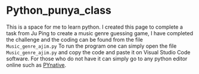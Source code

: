# Python_punya_class 

This is a space for me to learn python. I created this  page to complete a task from Ju Ping to create a music genre guessing game, I have completed the challenge and the coding can be found from the file `Music_genre_ajim.py`
To run the program one can simply open the file `Music_genre_ajim.py` and copy the code and paste it on Visual Studio Code software. For those who do not have it can simply go to any python editor online such as [PYnative](https://pynative.com/online-python-code-editor-to-execute-python-code/).
